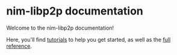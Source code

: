 # nim-libp2p documentation

Welcome to the nim-libp2p documentation!

Here, you'll find [tutorials](tutorial_1_connect.nim) to help you get started, as well as 
the [full reference](https://status-im.github.io/nim-libp2p/master/libp2p.html).
